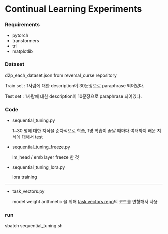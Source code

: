 # Continual Learning Experiments

### Requirements
- pytorch
- transformers
- trl 
- matplotlib

### Dataset

d2p_each_dataset.json from reversal_curse repository

Train set : 1사람에 대한 description이 30문장으로 paraphrase 되어있다.

Test set : 1사람에 대한 description이 10문장으로 paraphrase 되어있다.

### Code

- sequential_tuning.py

    1~30 명에 대한 지식을 순차적으로 학습, 1명 학습이 끝날 때마다 여태까지 배운 지식에 대해서 test

- sequential_tuning_freeze.py

    lm_head / emb layer freeze 한 것


- sequential_tuning_lora.py

    lora training
------------
- task_vectors.py

    model weight arithmetic 을 위해 [task vectors repo](https://github.com/mlfoundations/task_vectors)의 코드를 변형해서 사용
 
### run

sbatch sequential_tuning.sh

